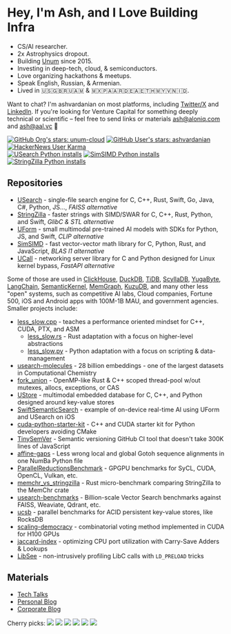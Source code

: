 # Hey, I'm Ash, and I Love Building Infra

- CS/AI researcher.
- 2x Astrophysics dropout.
- Building [Unum](https://unum.cloud) since 2015.
- Investing in deep-tech, cloud, & semiconductors.
- Love organizing hackathons & meetups.
- Speak English, Russian, & Armenian.
- Lived in 🇺🇸🇬🇧🇷🇺🇦🇲 & 🇲🇽🇵🇦🇦🇷🇩🇪🇦🇪🇹🇭🇲🇾🇻🇳🇮🇩.

Want to chat?
I'm ashvardanian on most platforms, including [Twitter/X](https://twitter.com/ashvardanian) and [LinkedIn](https://linkedin.com/in/ashvardanian).
If you're looking for Venture Capital for something deeply technical or scientific – feel free to send links or materials ash@aloniq.com and ash@aal.vc 🤗

[![GitHub Org's stars: unum-cloud](https://img.shields.io/github/stars/unum-cloud?style=social&label=Unum%20Stars)](https://github.com/unum-cloud)
[![GitHub User's stars: ashvardanian](https://img.shields.io/github/stars/ashvardanian?style=social&label=Personal%20Stars)](https://github.com/ashvardanian)
[![HackerNews User Karma](https://img.shields.io/hackernews/user-karma/ashvardanian?label=HackerNews)](https://ashvardanian.com/about#hackernews) <br/>
[![USearch Python installs](https://static.pepy.tech/personalized-badge/usearch?period=total&units=abbreviation&left_color=black&right_color=blue&left_text=USearch%20Python%20installs)](https://github.com/unum-cloud/usearch)
[![SimSIMD Python installs](https://static.pepy.tech/personalized-badge/simsimd?period=total&units=abbreviation&left_color=black&right_color=blue&left_text=SimSIMD%20Python%20installs)](https://github.com/ashvardanian/simsimd)
[![StringZilla Python installs](https://static.pepy.tech/personalized-badge/stringzilla?period=total&units=abbreviation&left_color=black&right_color=blue&left_text=StringZilla%20Python%20installs)](https://github.com/ashvardanian/stringzilla)

## Repositories

- [USearch](https://github.com/unum-cloud/USearch) - single-file search engine for C, C++, Rust, Swift, Go, Java, C#, Python, JS..., _FAISS alternative_
- [StringZilla](https://github.com/ashvardanian/StringZilla) - faster strings with SIMD/SWAR for C, C++, Rust, Python, and Swift, _GlibC & STL alternative_
- [UForm](https://github.com/unum-cloud/UForm) - small multimodal pre-trained AI models with SDKs for Python, JS, and Swift, _CLIP alternative_
- [SimSIMD](https://github.com/ashvardanian/SimSIMD) - fast vector-vector math library for C, Python, Rust, and JavaScript, _BLAS l1 alternative_
- [UCall](https://github.com/unum-cloud/UCall) - networking server library for C and Python designed for Linux kernel bypass, _FastAPI alternative_

Some of those are used in [ClickHouse](https://github.com/ClickHouse/ClickHouse), [DuckDB](https://github.com/duckdb/duckdb), [TiDB](https://github.com/pingcap/tidb), [ScyllaDB](https://github.com/scylladb/scylladb), [YugaByte](https://github.com/yugabyte/yugabyte-db), [LangChain](https://github.com/langchain-ai/langchain), [SemanticKernel](https://github.com/microsoft/semantic-kernel), [MemGraph](https://github.com/memgraph), [KuzuDB](https://github.com/kuzudb/kuzu), and many other less "open" systems, such as competitive AI labs, Cloud companies, Fortune 500, iOS and Android apps with 100M-1B MAU, and government agencies.
Smaller projects include:

- [less_slow.cpp](https://github.com/ashvardanian/less_slow.cpp) - teaches a performance oriented mindset for C++, CUDA, PTX, and ASM
  - [less_slow.rs](https://github.com/ashvardanian/less_slow.rs) - Rust adaptation with a focus on higher-level abstractions
  - [less_slow.py](https://github.com/ashvardanian/less_slow.py) - Python adaptation with a focus on scripting & data-management
- [usearch-molecules](https://github.com/ashvardanian/usearch-molecules) - 28 billion embeddings - one of the largest datasets in Computational Chemistry
- [fork_union](https://github.com/ashvardanian/fork_union) - OpenMP-like Rust & C++ scoped thread-pool w/out mutexes, allocs, exceptions, or CAS
- [UStore](https://github.com/unum-cloud/UStore) - multimodal embedded database for C, C++, and Python designed around key-value stores
- [SwiftSemanticSearch](https://github.com/ashvardanian/SwiftSemanticSearch) - example of on-device real-time AI using UForm and USearch on iOS
- [cuda-python-starter-kit](https://github.com/ashvardanian/cuda-python-starter-kit) - C++ and CUDA starter kit for Python developers avoiding CMake
- [TinySemVer](https://github.com/ashvardanian/tinysemver) - Semantic versioning GitHub CI tool that doesn't take 300K lines of JavaScript
- [affine-gaps](https://github.com/ashvardanian/affine-gaps) - Less wrong local and global Gotoh sequence alignments in one NumBa Python file
- [ParallelReductionsBenchmark](https://github.com/ashvardanian/ParallelReductionsBenchmark) - GPGPU benchmarks for SyCL, CUDA, OpenCL, Vulkan, etc.
- [memchr_vs_stringzilla](https://github.com/ashvardanian/memchr_vs_stringzilla) - Rust micro-benchmark comparing StringZilla to the MemChr crate
- [usearch-benchmarks](https://github.com/unum-cloud/usearch-benchmarks) - Billion-scale Vector Search benchmarks against FAISS, Weaviate, Qdrant, etc.
- [ucsb](https://github.com/unum-cloud/ucsb) - parallel benchmarks for ACID persistent key-value stores, like RocksDB
- [scaling-democracy](https://github.com/ashvardanian/scaling-democracy) - combinatorial voting method implemented in CUDA for H100 GPUs
- [jaccard-index](https://github.com/ashvardanian/jaccard-index) - optimizing CPU port utilization with Carry-Save Adders & Lookups
- [LibSee](https://github.com/ashvardanian/libsee) - non-intrusively profiling LibC calls with `LD_PRELOAD` tricks

## Materials

- [Tech Talks](https://ashvardanian.com/talks)
- [Personal Blog](https://ashvardanian.com/archives)
- [Corporate Blog](https://www.unum.cloud/blog)

Cherry picks:
[![](https://img.shields.io/youtube/views/bDRo7Cf7x1o?label=Matrix%20Multiplication%20Assembly%20Instructions%2C%202025)](https://www.youtube.com/watch?v=bDRo7Cf7x1o&list=PL2kcrNAeGTFzZbccNB3P_xruYPskMmwRT)
[![](https://img.shields.io/youtube/views/ybWeUf_hC7o?label=Designing%20the%20fastest%20ACID%20Key-Value%20Store%2C%202022)](https://www.youtube.com/watch?v=ybWeUf_hC7o&list=PL2kcrNAeGTFzZbccNB3P_xruYPskMmwRT)
[![](https://img.shields.io/youtube/views/AA4RI6o0h1U?label=Dive%20into%20the%20general%20purpose%20GPU%20programming%2C%202019)](https://www.youtube.com/watch?v=AA4RI6o0h1U&list=PL2kcrNAeGTFzZbccNB3P_xruYPskMmwRT)
[![](https://img.shields.io/youtube/views/PQKYc0zK0iU?label=Bird's%20Eye%20View%20of%20Open-Source%20AI%20Infrastructure%2C%202023)](https://www.youtube.com/watch?v=PQKYc0zK0iU&list=PL2kcrNAeGTFzZbccNB3P_xruYPskMmwRT&t=65s)
[![](https://img.shields.io/youtube/views/UMrhB3icP9w?label=Vector%20Search%20and%20Databases%20at%20Scale%2C%202023)](https://www.youtube.com/watch?v=UMrhB3icP9w&list=PL2kcrNAeGTFzZbccNB3P_xruYPskMmwRT&t=65s)
[![](https://img.shields.io/youtube/views/L9ELuU3GeNc?label=Fantastic%20Data%20Science%20Libraries%20and%20Where%20to%20Find%20Them%2C%202023)](https://www.youtube.com/watch?v=L9ELuU3GeNc&list=PL2kcrNAeGTFzZbccNB3P_xruYPskMmwRT)

